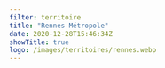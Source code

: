 ```yaml
---
filter: territoire
title: "Rennes Métropole"
date: 2020-12-28T15:46:34Z
showTitle: true
logo: /images/territoires/rennes.webp
---
```

